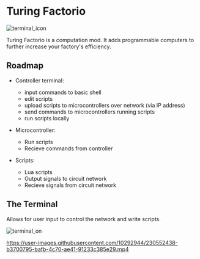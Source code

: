 # Turing Factorio
![terminal_icon](https://user-images.githubusercontent.com/10292944/230518318-c7d29573-8ec7-46dc-aba0-7a25a52a9713.png)

Turing Factorio is a computation mod. It adds programmable computers to further increase your factory's efficiency.

## Roadmap

- Controller terminal:
  - input commands to basic shell
  - edit scripts
  - upload scripts to microcontrollers over network (via IP address)
  - send commands to microcontrollers running scripts
  - run scripts locally
  
- Microcontroller:
  - Run scripts
  - Recieve commands from controller

- Scripts:
  - Lua scripts
  - Output signals to circuit network
  - Recieve signals from circuit network

## The Terminal
Allows for user input to control the network and write scripts.

![terminal_on](https://user-images.githubusercontent.com/10292944/230518381-b4ba22cb-20fb-4965-93f6-89c2adb7703a.png)

https://user-images.githubusercontent.com/10292944/230552438-b3700795-bafb-4c70-ae41-91233c385e29.mp4
